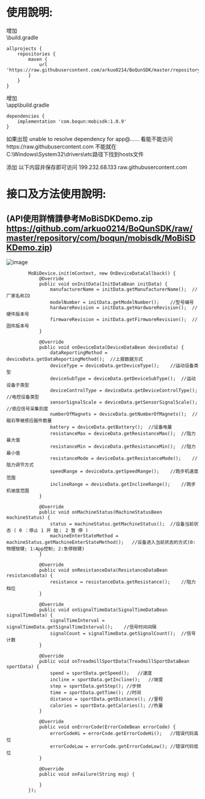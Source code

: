# 使用說明:  
增加  
\build.gradle  


    allprojects {
    	repositories {
    		maven {
    			url 'https://raw.githubusercontent.com/arkuo0214/BoQunSDK/master/repository'
    		}
    	}
    }
    

增加  
\app\build.gradle  


    dependencies {
    	implementation 'com.boqun:mobisdk:1.0.9'
    }
    
如果出现 unable to resolve dependency for app@...... 看能不能访问https://raw.githubusercontent.com 不能就在C:\Windows\System32\drivers\etc路径下找到hosts文件  

添加 以下内容并保存即可访问 199.232.68.133 raw.githubusercontent.com  
  
  
# 接口及方法使用說明:  
## **(API使用詳情請參考MoBiSDKDemo.zip https://github.com/arkuo0214/BoQunSDK/raw/master/repository/com/boqun/mobisdk/MoBiSDKDemo.zip)**
![image](https://github.com/arkuo0214/BoQunSDK/blob/master/repository/com/boqun/mobisdk/images/demo.png)


            MoBiDevice.init(mContext, new OnDeviceDataCallback() {
                @Override
                public void onInitData(InitDataBean initData) {
                    manufacturerName = initData.getManufacturerName();  //厂家名称ID
                    modelNumber = initData.getModelNumber();    //型号编号
                    hardwareRevision = initData.getHardwareRevision();  //硬件版本号
                    firmwareRevision = initData.getFirmwareRevision();  //固件版本号
                }

                @Override
                public void onDeviceData(DeviceDataBean deviceData) {
                    dataReportingMethod = deviceData.getDataReportingMethod();  //上报数据方式
                    deviceType = deviceData.getDeviceType();    //运动设备类型
                    deviceSubType = deviceData.getDeviceSubType();  //运动设备子类型
                    deviceControlType = deviceData.getDeviceControlType();  //电控设备类型
                    sensorSignalScale = deviceData.getSensorSignalScale();  //感应信号采集刻度
                    numberOfMagnets = deviceData.getNumberOfMagnets();  //磁石等被感应器件数量
                    battery = deviceData.getBattery();  //设备电量
                    resistanceMax = deviceData.getResistanceMax();  //阻力最大值
                    resistanceMin = deviceData.getResistanceMin();  //阻力最小值
                    resistanceMode = deviceData.getResistanceMode();    //阻力调节方式
                    speedRange = deviceData.getSpeedRange();    //跑步机速度范围
                    inclineRange = deviceData.getInclineRange();    //跑步机坡度范围
                }

                @Override
                public void onMachineStatus(MachineStatusBeen machineStatus) {
                    status = machineStatus.getMachineStatus();  //设备当前状态 ( 0 ：停止 1 开 始； 2 暂 停 )
                    machineEnterStateMethod = machineStatus.getMachineEnterStateMethod();   //设备进入当前状态的方式(0:物理按键; 1:App控制; 2:急停按键)
                }

                @Override
                public void onResistanceData(ResistanceDataBean resistanceData) {
                    resistance = resistanceData.getResistance();    //阻力档位
                }

                @Override
                public void onSignalTimeData(SignalTimeDataBean signalTimeData) {
                    signalTimeInterval = signalTimeData.getSignalTimeInterval();    //信号时间间隔
                    signalCount = signalTimeData.getSignalCount();  //信号计数
                }

                @Override
                public void onTreadmillSportData(TreadmillSportDataBean sportData) {
                    speed = sportData.getSpeed();   //速度
                    incline = sportData.getIncline();   //坡度
                    step = sportData.getStep(); //步频
                    time = sportData.getTime(); //时间
                    distance = sportData.getDistance(); //里程
                    calories = sportData.getCalories(); //热量
                }

                @Override
                public void onErrorCode(ErrorCodeBean errorCode) {
                    errorCodeHi = errorCode.getErrorCodeHi();   //错误代码高位
                    errorCodeLow = errorCode.getErrorCodeLow(); //错误代码低位
                }

                @Override
                public void onFailure(String msg) {

                }
            });
    
